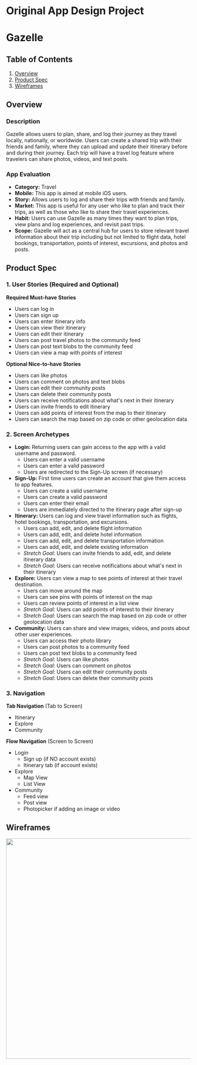 Original App Design Project
===

# Gazelle

## Table of Contents
1. [Overview](#Overview)
1. [Product Spec](#Product-Spec)
1. [Wireframes](#Wireframes)

## Overview
### Description
Gazelle allows users to plan, share, and log their journey as they travel locally, nationally, or worldwide. Users can create a shared trip with their friends and family, where they can upload and update their itinerary before and during their journey. Each trip will have a travel log feature where travelers can share photos, videos, and text posts. 

### App Evaluation
- **Category:** Travel
- **Mobile:** This app is aimed at mobile iOS users.
- **Story:** Allows users to log and share their trips with friends and family. 
- **Market:** This app is useful for any user who like to plan and track their trips, as well as those who like to share their travel experiences.
- **Habit:** Users can use Gazelle as many times they want to plan trips, view plans and log experiences, and revisit past trips.
- **Scope:** Gazelle will act as a central hub for users to store relevant travel information about their trip including but not limited to flight data, hotel bookings, transportation, points of interest, excursions, and photos and posts. 

## Product Spec

### 1. User Stories (Required and Optional)

**Required Must-have Stories**

* Users can log in
* Users can sign up
* Users can enter itinerary info
* Users can view their itinerary
* Users can edit their itinerary
* Users can post travel photos to the community feed
* Users can post text blobs to the community feed
* Users can view a map with points of interest

**Optional Nice-to-have Stories**

* Users can like photos
* Users can comment on photos and text blobs
* Users can edit their community posts
* Users can delete their community posts
* Users can receive notifications about what's next in their itinerary
* Users can invite friends to edit itinerary 
* Users can add points of interest from the map to their itinerary
* Users can search the map based on zip code or other geolocation data

### 2. Screen Archetypes

* **Login:** Returning users can gain access to the app with a valid username and password.
   * Users can enter a valid username
   * Users can enter a valid password
   * Users are redirected to the Sign-Up screen (if necessary)
* **Sign-Up:** First time users can create an account that give them access to app features.
   * Users can create a valid username
   * Users can create a valid password
   * Users can enter their email
   * Users are immediately directed to the itinerary page after sign-up
* **Itinerary:** Users can log and view travel information such as flights, hotel bookings, transportation, and excursions.
   * Users can add, edit, and delete flight information
   * Users can add, edit, and delete hotel information
   * Users can add, edit, and delete transportation information
   * Users can add, edit, and delete existing information  
   * *Stretch Goal*: Users can invite friends to add, edit, and delete itinerary data
   * *Stretch Goal*: Users can receive notifications about what's next in their itinerary
* **Explore:** Users can view a map to see points of interest at their travel destination. 
   * Users can move around the map
   * Users can see pins with points of interest on the map
   * Users can review points of interest in a list view
   * *Stretch Goal*: Users can add points of interest to their itinerary
   * *Stretch Goal*: Users can search the map based on zip code or other geolocation data
* **Community:** Users can share and view images, videos, and posts about other user experiences.
   * Users can access their photo library
   * Users can post photos to a community feed
   * Users can post text blobs to a community feed
   * *Stretch Goal*: Users can like photos
   * *Stretch Goal*: Users can comment on photos
   * *Stretch Goal*: Users can edit their community posts
   * *Stretch Goal*: Users can delete their community posts

### 3. Navigation

**Tab Navigation** (Tab to Screen)

* Itinerary
* Explore
* Community

**Flow Navigation** (Screen to Screen)

* Login
   * Sign up (if NO account exists)
   * Itinerary tab (if account exists)
* Explore
   * Map View
   * List View
* Community
   * Feed view
   * Post view
   * Photopicker if adding an image or video

## Wireframes

<img src="https://github.com/almontez/CodePathiOS-SP23-Project/blob/main/Read%20Me%20Media/wireframe.png" width=600>
